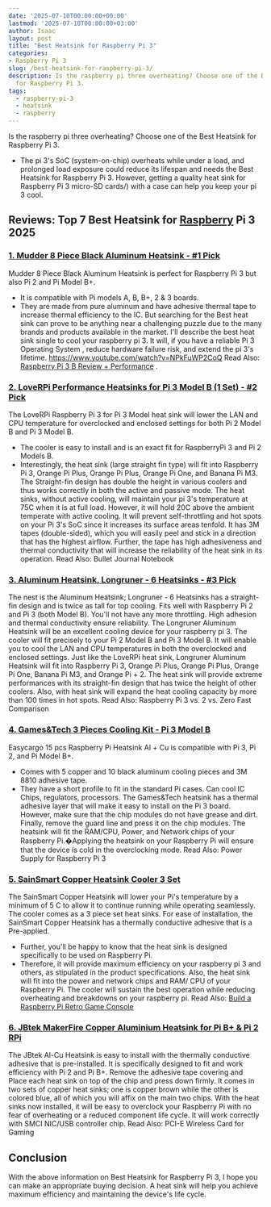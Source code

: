 ```yaml
---
date: '2025-07-10T00:00:00+00:00'
lastmod: '2025-07-10T00:00:00+03:00'
author: Isaac
layout: post
title: "Best Heatsink for Raspberry Pi 3"
categories:
- Raspberry Pi 3
slug: /best-heatsink-for-raspberry-pi-3/
description: Is the raspberry pi three overheating? Choose one of the Best Heatsink
  for Raspberry Pi 3.
tags: 
  - raspberry-pi-3
  - heatsink
  - raspberry
---
```

Is the raspberry pi three overheating? Choose one of the Best Heatsink for Raspberry Pi 3.
- The pi 3's SoC (system-on-chip) overheats while under a load, and prolonged load exposure could reduce its lifespan and needs the Best Heatsink for Raspberry Pi 3.
However, getting a quality heat sink for
Raspberry Pi 3 micro-SD cards/)
with a case can help you keep your pi 3 cool.
## Reviews: Top 7 Best Heatsink for [Raspberry](/posts/best-raspberry-pi-3-starter-kits/) Pi 3 2025
### [1. Mudder 8 Piece Black Aluminum Heatsink - #1 Pick](https://www.amazon.com/dp/B01GE7Q060/?tag=p-policy-20)
Mudder 8 Piece Black Aluminum Heatsink is perfect for Raspberry Pi 3 but also Pi 2 and Pi Model B+.
- It is compatible with Pi models A, B, B+, 2 & 3 boards.
- They are made from pure aluminum and have adhesive thermal tape to increase thermal efficiency to the IC.
But searching for the Best heat sink can prove to be anything near a challenging puzzle due to the many brands and products available in the market.
I'll describe the best heat sink single to cool your raspberry pi 3.
It will, if you have a reliable
Pi 3 Operating System
, reduce hardware failure risk, and extend the pi 3's lifetime.
https://www.youtube.com/watch?v=NPkFuWP2CoQ
Read Also:
[Raspberry Pi 3 B Review + Performance](https://pestpolicy.com/raspberry-pi-3-b-review/)
.
### [2. LoveRPi Performance Heatsinks for Pi 3 Model B (1 Set) - #2 Pick](https://www.amazon.com/gp/product/B018BGRDVS/?tag=p-policy-20)
The LoveRPi Raspberry Pi 3 for Pi 3 Model heat sink will lower the LAN and CPU temperature for overclocked and enclosed settings for both Pi 2 Model B and Pi 3 Model B.
- The cooler is easy to install and is an exact fit for RaspberryPi 3 and Pi 2 Models B.
- Interestingly, the heat sink (large straight fin type) will fit into Raspberry Pi 3, Orange Pi Plus, Orange Pi Plus, Orange Pi One, and Banana Pi M3.
The Straight-fin design has double the height in various coolers and thus works correctly in both the active and passive mode.
The heat sinks, without active cooling, will maintain your pi 3's temperature at 75C when it is at full load. However, it will hold 20C above the ambient temperate with active cooling.
It will prevent self-throttling and hot spots on your Pi 3's SoC since it increases its surface areas tenfold.
It has 3M tapes (double-sided), which you will easily peel and stick in a direction that has the highest airflow.
Further, the tape has high adhesiveness and thermal conductivity that will increase the reliability of the heat sink in its operation.
Read Also:
Bullet Journal Notebook
### [3. Aluminum Heatsink, Longruner - 6 Heatsinks - #3 Pick](https://www.amazon.com/dp/B00C8NNZ36/?tag=p-policy-20)
The nest is the Aluminum Heatsink; Longruner - 6 Heatsinks has a straight-fin design and is twice as tall for top cooling. Fits well with Raspberry Pi 2 and Pi 3 (both Model B).
You'll not have any more throttling. High adhesion and thermal conductivity ensure reliability.
The Longruner Aluminum Heatsink will be an excellent cooling device for your raspberry pi 3. The cooler will fit precisely to your Pi 2 Model B and Pi 3 Model B.
It will enable you to cool the LAN and CPU temperatures in both the overclocked and enclosed settings.
Just like the LoveRPi heat sink, Longruner Aluminum Heatsink will fit into Raspberry Pi 3, Orange Pi Plus, Orange Pi Plus, Orange Pi One, Banana Pi M3, and Orange Pi + 2.
The heat sink will provide extreme performances with its straight-fin design that has twice the height of other coolers.
Also, with heat sink will expand the heat cooling capacity by more than 100 times in hot spots.
Read Also:
Raspberry Pi 3 vs. 2 vs. Zero Fast Comparison
### [4. Games&Tech 3 Pieces Cooling Kit - Pi 3 Model B](https://www.amazon.com/dp/B00TNKBZH0/?tag=p-policy-20)
Easycargo 15 pcs Raspberry Pi Heatsink Al + Cu is compatible with Pi 3, Pi 2, and Pi Model B+.
- Comes with 5 copper and 10 black aluminum cooling pieces and 3M 8810 adhesive tape.
- They have a short profile to fit in the standard Pi cases. Can cool IC Chips, regulators, processors.
The Games&Tech heatsink has a thermal adhesive layer that will make it easy to install on the Pi 3 board.
However, make sure that the chip modules do not have grease and dirt. Finally, remove the guard line and press it on the chip modules.
The heatsink will fit the RAM/CPU, Power, and Network chips of your Raspberry Pi.�Applying the heatsink on your Raspberry Pi will ensure that the device is cold in the overclocking mode.
Read Also:
Power Supply for Raspberry Pi 3
### [5. SainSmart Copper Heatsink Cooler 3 Set](https://www.amazon.com/dp/B00IR72LJQ/?tag=p-policy-20)
The SainSmart Copper Heatsink will lower your Pi's temperature by a minimum of 5 C to allow it to continue running while operating seamlessly.
The cooler comes as a 3 piece set heat sinks. For ease of installation, the SainSmart Copper Heatsink has a thermally conductive adhesive that is a Pre-applied.
- Further, you'll be happy to know that the heat sink is designed specifically to be used on Raspberry Pi.
- Therefore, it will provide maximum efficiency on your raspberry pi 3 and others, as stipulated in the product specifications.
Also, the heat sink will fit into the power and network chips and RAM/ CPU of your Raspberry Pi.
The cooler will sustain the best operation while reducing overheating and breakdowns on your raspberry pi.
Read Also:
[Build a Raspberry Pi Retro Game Console](https://pestpolicy.com/how-to-build-a-raspberry-pi-retro-game-console/)
### [6. JBtek MakerFire Copper Aluminium Heatsink for Pi B+ & Pi 2 RPi](https://www.amazon.com/dp/B015FT1306/?tag=p-policy-20)
The JBtek Al-Cu Heatsink is easy to install with the thermally conductive adhesive that is pre-installed.
It is specifically designed to fit and work efficiency with Pi 2 and Pi B+. Remove the adhesive tape covering and Place each heat sink on top of the chip and press down firmly.
It comes in two sets of copper heat sinks; one is copper brown while the other is colored blue, all of which you will affix on the main two chips.
With the heat sinks now installed, it will be easy to overclock your Raspberry Pi with no fear of overheating or a reduced component life cycle. It will work correctly with SMCI NIC/USB controller chip.
Read Also: PCI-E
Wireless Card for Gaming
## Conclusion
With the above information on Best Heatsink for Raspberry Pi 3, I hope you can make an appropriate buying decision.
A heat sink will help you achieve maximum efficiency and maintaining the device's life cycle.
